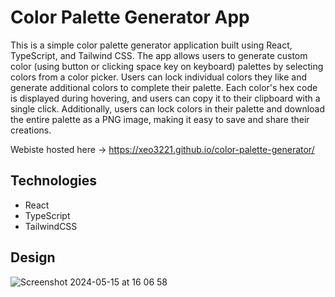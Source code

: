 # Color Palette Generator App

This is a simple color palette generator application built using React, TypeScript, and Tailwind CSS. The app allows users to generate custom color (using button or clicking space key on keyboard) palettes by selecting colors from a color picker. Users can lock individual colors they like and generate additional colors to complete their palette. Each color's hex code is displayed during hovering, and users can copy it to their clipboard with a single click. Additionally, users can lock colors in their palette and download the entire palette as a PNG image, making it easy to save and share their creations.

Webiste hosted here -> https://xeo3221.github.io/color-palette-generator/

## Technologies
- React
- TypeScript
- TailwindCSS

## Design
![Screenshot 2024-05-15 at 16 06 58](https://github.com/xeo3221/color-palette-generator/assets/95309495/820e5f01-6048-4612-84c9-a99a6bd3ba80)
